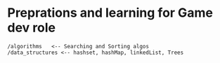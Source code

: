 # Preprations and learning for Game dev role

```
/algorithms   <-- Searching and Sorting algos
/data_structures <-- hashset, hashMap, linkedList, Trees
```